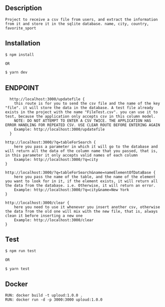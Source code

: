 ## Description

    Project to receive a csv file from users, and extract the information from it and store it in the sqlite database. name, city, country, favorite_sport



## Installation

```bash
$ npm install

OR

$ yarn dev
```



## ENDPOINT

      http://localhost:3000/updatefile {
        this route is for you to send the csv file and the name of the key "file". it will store the data in the database. A test file already exists in the project with the name "FileTest.csv". you can use it to test, because the application only accepts csv in this column model.
        NOTE: DO NOT ATTEMPT TO ENTER A CSV TWICE. THE APPLICATION HAS ERROR HANDLING FOR REPEATED CSV. USE CLEAR ROUTE BEFORE ENTERING AGAIN
        Example: http://localhost:3000/updatefile
      }  

    http://localhost:3000/?q=tableForSearch {
        here you pass a parameter in which it will go to the database and will return all the data of the column name that you passed, that is, in this parameter it only accepts valid names of each column
        Example: http://localhost:3000/?q=city
    }

    http://localhost:3000/?q=tableForSearch&name=nameElementOfDataBase {
        here you pass the name of the table, and the name of the element you want to look for in it, if the element exists, it will return all the data from the database. i.e. Otherwise, it will return an error.
        Example: http://localhost:3000/?q=city&name=New York
    }

    http://localhost:3000/clear {
        here you need to use it whenever you insert another csv, otherwise the data from the old one will mix with the new file, that is, always clean it before inserting a new one
        Example: http://localhost:3000/clear
    }


## Test

   ```bash
$ npm run test

OR

$ yarn test
```   



## Docker 

    RUN: docker build -t uploud:1.0.0 .
    RUN: docker run -d -p 3000:3000 uploud:1.0.0

    